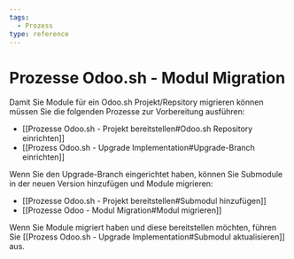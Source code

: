 ```yaml
---
tags:
  - Prozess
type: reference
---
```

# Prozesse Odoo.sh - Modul Migration

Damit Sie Module für ein Odoo.sh Projekt/Repsitory migrieren können müssen Sie die folgenden Prozesse zur Vorbereitung ausführen:

* [[Prozesse Odoo.sh - Projekt bereitstellen#Odoo.sh Repository einrichten]]
* [[Prozess Odoo.sh - Upgrade Implementation#Upgrade-Branch einrichten]]

Wenn Sie den Upgrade-Branch eingerichtet haben, können Sie Submodule in der neuen Version hinzufügen und Module migrieren:

* [[Prozesse Odoo.sh - Projekt bereitstellen#Submodul hinzufügen]]
* [[Prozesse Odoo - Modul Migration#Modul migrieren]]

Wenn Sie Module migriert haben und diese bereitstellen möchten, führen Sie [[Prozess Odoo.sh - Upgrade Implementation#Submodul aktualisieren]] aus.
